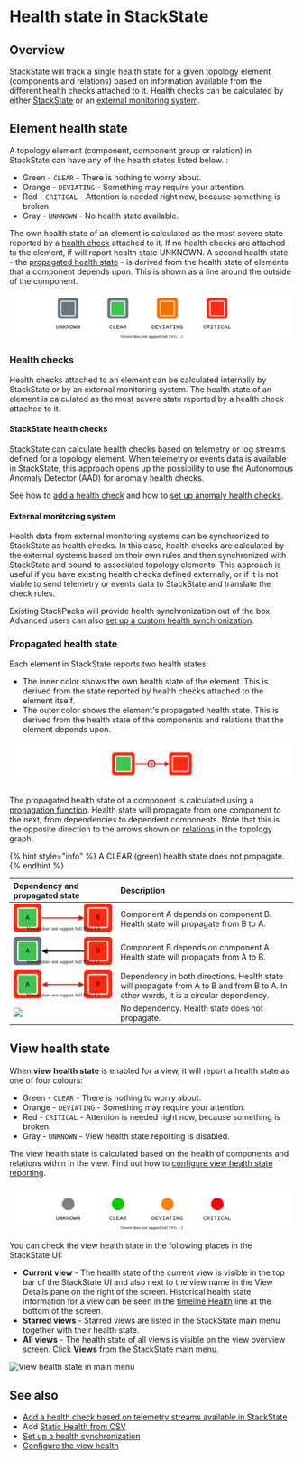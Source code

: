 # Health state in StackState

## Overview

StackState will track a single health state for a given topology element (components and relations) based on information available from the different health checks attached to it. Health checks can be calculated by either [StackState](#stackstate-health-checks) or an [external monitoring system](#external-monitoring-system).

## Element health state

A topology element (component, component group or relation) in StackState can have any of the health states listed below. :

* Green - `CLEAR` - There is nothing to worry about.
* Orange - `DEVIATING` - Something may require your attention.
* Red - `CRITICAL` - Attention is needed right now, because something is broken.
* Gray - `UNKNOWN` - No health state available.

The own health state of an element is calculated as the most severe state reported by a [health check](#health-checks) attached to it. If no health checks are attached to the element, if will report health state UNKNOWN. A second health state - the [propagated health state](#propagated-health-state) - is derived from the health state of elements that a component depends upon. This is shown as a line around the outside of the component.

![Health states](/.gitbook/assets/health-states.svg)

### Health checks

Health checks attached to an element can be calculated internally by StackState or by an external monitoring system. The health state of an element is calculated as the most severe state reported by a health check attached to it.

#### StackState health checks

StackState can calculate health checks based on telemetry or log streams defined for a topology element. When telemetry or events data is available in StackState, this approach opens up the possibility to use the Autonomous Anomaly Detector \(AAD\) for anomaly health checks. 

See how to [add a health check](add-a-health-check.md) and how to [set up anomaly health checks](anomaly-health-checks.md).

#### External monitoring system

Health data from external monitoring systems can be synchronized to StackState as health checks. In this case, health checks are calculated by the external systems based on their own rules and then synchronized with StackState and bound to associated topology elements. This approach is useful if you have existing health checks defined externally, or if it is not viable to send telemetry or events data to StackState and translate the check rules. 

Existing StackPacks will provide health synchronization out of the box. Advanced users can also [set up a custom health synchronization](../../configure/health/health-synchronization.md).

### Propagated health state

Each element in StackState reports two health states:

* The inner color shows the own health state of the element. This is derived from the state reported by health checks attached to the element itself. 
* The outer color shows the element's propagated health state. This is derived from the health state of the components and relations that the element depends upon.

![](/.gitbook/assets/component_health_state.svg)

The propagated health state of a component is calculated using a [propagation function](/develop/developer-guides/custom-functions/propagation-functions.md). Health state will propagate from one component to the next, from dependencies to dependent components. Note that this is the opposite direction to the arrows shown on [relations](/use/introduction-to-stackstate/components_and_relations.md#relations) in the topology graph.

{% hint style="info" %}
A CLEAR (green) health state does not propagate.
{% endhint %}

| Dependency and propagated state | Description |
|:---|:---|
| ![](/.gitbook/assets/propagation-a-to-b.svg) | Component A depends on component B. Health state will propagate from B to A. |
| ![](/.gitbook/assets/propagation-b-to-a.svg) | Component B depends on component A. Health state will propagate from A to B. |
| ![](/.gitbook/assets/propagation-a-and-b.svg) | Dependency in both directions. Health state will propagate from A to B and from B to A. In other words, it is a circular dependency. |
| ![](/.gitbook/assets/propagation-a-no-b.svg) | No dependency. Health state does not propagate. |

## View health state

When **view health state** is enabled for a view, it will report a health state as one of four colours:

* Green - `CLEAR` - There is nothing to worry about.
* Orange - `DEVIATING` - Something may require your attention.
* Red - `CRITICAL` - Attention is needed right now, because something is broken.
* Gray - `UNKNOWN` - View health state reporting is disabled.

The view health state is calculated based on the health of components and relations within in the view. Find out how to [configure view health state reporting](/use/health-state/configure-view-health.md).

![Health states](/.gitbook/assets/view-health-states.svg)

You can check the view health state in the following places in the StackState UI:

* **Current view** - The health state of the current view is visible in the top bar of the StackState UI and also next to the view name in the View Details pane on the right of the screen. Historical health state information for a view can be seen in the [timeline Health](/use/stackstate-ui/timeline-time-travel.md#health) line at the bottom of the screen.
* **Starred views** - Starred views are listed in the StackState main menu together with their health state.
* **All views** - The health state of all views is visible on the view overview screen. Click **Views** from the StackState main menu.

![View health state in main menu](/.gitbook/assets/v4x_view_health_main_menu.png)

## See also

* [Add a health check based on telemetry streams available in StackState](add-a-health-check.md)
* Add [Static Health from CSV](/stackpacks/integrations/static_health.md)
* [Set up a health synchronization](../../configure/health/health-synchronization.md)
* [Configure the view health](/use/health-state/configure-view-health.md)
